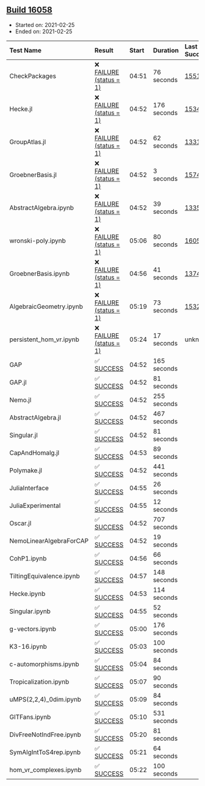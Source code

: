 ## [Build 16058](https://oscarci.mathematik.uni-kl.de/job/oscar/16058/)

* Started on: 2021-02-25
* Ended on: 2021-02-25

| Test Name    | Result | Start | Duration | Last Success | First Failure |
|:-------------|:-------|:------|:---------|:-------------|:--------------|
| CheckPackages | ❌ [FAILURE (status = 1)](https://oscarci.mathematik.uni-kl.de/job/oscar/16058/artifact/logs/build-16058/CheckPackages.log) | 04:51 | 76 seconds | [15514](https://oscarci.mathematik.uni-kl.de/job/oscar/15514/) | [15515](https://oscarci.mathematik.uni-kl.de/job/oscar/15515/) |
| Hecke.jl | ❌ [FAILURE (status = 1)](https://oscarci.mathematik.uni-kl.de/job/oscar/16058/artifact/logs/build-16058/Hecke.jl.log) | 04:52 | 176 seconds | [15344](https://oscarci.mathematik.uni-kl.de/job/oscar/15344/) | [15348](https://oscarci.mathematik.uni-kl.de/job/oscar/15348/) |
| GroupAtlas.jl | ❌ [FAILURE (status = 1)](https://oscarci.mathematik.uni-kl.de/job/oscar/16058/artifact/logs/build-16058/GroupAtlas.jl.log) | 04:52 | 62 seconds | [13311](https://oscarci.mathematik.uni-kl.de/job/oscar/13311/) | [13312](https://oscarci.mathematik.uni-kl.de/job/oscar/13312/) |
| GroebnerBasis.jl | ❌ [FAILURE (status = 1)](https://oscarci.mathematik.uni-kl.de/job/oscar/16058/artifact/logs/build-16058/GroebnerBasis.jl.log) | 04:52 | 3 seconds | [15745](https://oscarci.mathematik.uni-kl.de/job/oscar/15745/) | [15746](https://oscarci.mathematik.uni-kl.de/job/oscar/15746/) |
| AbstractAlgebra.ipynb | ❌ [FAILURE (status = 1)](https://oscarci.mathematik.uni-kl.de/job/oscar/16058/artifact/logs/build-16058/AbstractAlgebra.ipynb.log) | 04:52 | 39 seconds | [13355](https://oscarci.mathematik.uni-kl.de/job/oscar/13355/) | [13356](https://oscarci.mathematik.uni-kl.de/job/oscar/13356/) |
| wronski-poly.ipynb | ❌ [FAILURE (status = 1)](https://oscarci.mathematik.uni-kl.de/job/oscar/16058/artifact/logs/build-16058/wronski-poly.ipynb.log) | 05:06 | 80 seconds | [16056](https://oscarci.mathematik.uni-kl.de/job/oscar/16056/) | [16057](https://oscarci.mathematik.uni-kl.de/job/oscar/16057/) |
| GroebnerBasis.ipynb | ❌ [FAILURE (status = 1)](https://oscarci.mathematik.uni-kl.de/job/oscar/16058/artifact/logs/build-16058/GroebnerBasis.ipynb.log) | 04:56 | 41 seconds | [13748](https://oscarci.mathematik.uni-kl.de/job/oscar/13748/) | [13749](https://oscarci.mathematik.uni-kl.de/job/oscar/13749/) |
| AlgebraicGeometry.ipynb | ❌ [FAILURE (status = 1)](https://oscarci.mathematik.uni-kl.de/job/oscar/16058/artifact/logs/build-16058/AlgebraicGeometry.ipynb.log) | 05:19 | 73 seconds | [15322](https://oscarci.mathematik.uni-kl.de/job/oscar/15322/) | [15323](https://oscarci.mathematik.uni-kl.de/job/oscar/15323/) |
| persistent_hom_vr.ipynb | ❌ [FAILURE (status = 1)](https://oscarci.mathematik.uni-kl.de/job/oscar/16058/artifact/logs/build-16058/persistent_hom_vr.ipynb.log) | 05:24 | 17 seconds | unknown | unknown |
| GAP | ✅ [SUCCESS](https://oscarci.mathematik.uni-kl.de/job/oscar/16058/artifact/logs/build-16058/GAP.log) | 04:52 | 165 seconds |  |  |
| GAP.jl | ✅ [SUCCESS](https://oscarci.mathematik.uni-kl.de/job/oscar/16058/artifact/logs/build-16058/GAP.jl.log) | 04:52 | 81 seconds |  |  |
| Nemo.jl | ✅ [SUCCESS](https://oscarci.mathematik.uni-kl.de/job/oscar/16058/artifact/logs/build-16058/Nemo.jl.log) | 04:52 | 255 seconds |  |  |
| AbstractAlgebra.jl | ✅ [SUCCESS](https://oscarci.mathematik.uni-kl.de/job/oscar/16058/artifact/logs/build-16058/AbstractAlgebra.jl.log) | 04:52 | 467 seconds |  |  |
| Singular.jl | ✅ [SUCCESS](https://oscarci.mathematik.uni-kl.de/job/oscar/16058/artifact/logs/build-16058/Singular.jl.log) | 04:52 | 81 seconds |  |  |
| CapAndHomalg.jl | ✅ [SUCCESS](https://oscarci.mathematik.uni-kl.de/job/oscar/16058/artifact/logs/build-16058/CapAndHomalg.jl.log) | 04:53 | 89 seconds |  |  |
| Polymake.jl | ✅ [SUCCESS](https://oscarci.mathematik.uni-kl.de/job/oscar/16058/artifact/logs/build-16058/Polymake.jl.log) | 04:52 | 441 seconds |  |  |
| JuliaInterface | ✅ [SUCCESS](https://oscarci.mathematik.uni-kl.de/job/oscar/16058/artifact/logs/build-16058/JuliaInterface.log) | 04:55 | 26 seconds |  |  |
| JuliaExperimental | ✅ [SUCCESS](https://oscarci.mathematik.uni-kl.de/job/oscar/16058/artifact/logs/build-16058/JuliaExperimental.log) | 04:55 | 12 seconds |  |  |
| Oscar.jl | ✅ [SUCCESS](https://oscarci.mathematik.uni-kl.de/job/oscar/16058/artifact/logs/build-16058/Oscar.jl.log) | 04:52 | 707 seconds |  |  |
| NemoLinearAlgebraForCAP | ✅ [SUCCESS](https://oscarci.mathematik.uni-kl.de/job/oscar/16058/artifact/logs/build-16058/NemoLinearAlgebraForCAP.log) | 04:52 | 19 seconds |  |  |
| CohP1.ipynb | ✅ [SUCCESS](https://oscarci.mathematik.uni-kl.de/job/oscar/16058/artifact/logs/build-16058/CohP1.ipynb.log) | 04:56 | 66 seconds |  |  |
| TiltingEquivalence.ipynb | ✅ [SUCCESS](https://oscarci.mathematik.uni-kl.de/job/oscar/16058/artifact/logs/build-16058/TiltingEquivalence.ipynb.log) | 04:57 | 148 seconds |  |  |
| Hecke.ipynb | ✅ [SUCCESS](https://oscarci.mathematik.uni-kl.de/job/oscar/16058/artifact/logs/build-16058/Hecke.ipynb.log) | 04:53 | 114 seconds |  |  |
| Singular.ipynb | ✅ [SUCCESS](https://oscarci.mathematik.uni-kl.de/job/oscar/16058/artifact/logs/build-16058/Singular.ipynb.log) | 04:55 | 52 seconds |  |  |
| g-vectors.ipynb | ✅ [SUCCESS](https://oscarci.mathematik.uni-kl.de/job/oscar/16058/artifact/logs/build-16058/g-vectors.ipynb.log) | 05:00 | 176 seconds |  |  |
| K3-16.ipynb | ✅ [SUCCESS](https://oscarci.mathematik.uni-kl.de/job/oscar/16058/artifact/logs/build-16058/K3-16.ipynb.log) | 05:03 | 100 seconds |  |  |
| c-automorphisms.ipynb | ✅ [SUCCESS](https://oscarci.mathematik.uni-kl.de/job/oscar/16058/artifact/logs/build-16058/c-automorphisms.ipynb.log) | 05:04 | 84 seconds |  |  |
| Tropicalization.ipynb | ✅ [SUCCESS](https://oscarci.mathematik.uni-kl.de/job/oscar/16058/artifact/logs/build-16058/Tropicalization.ipynb.log) | 05:07 | 90 seconds |  |  |
| uMPS(2,2,4)_0dim.ipynb | ✅ [SUCCESS](https://oscarci.mathematik.uni-kl.de/job/oscar/16058/artifact/logs/build-16058/uMPS-2-2-4-_0dim.ipynb.log) | 05:09 | 84 seconds |  |  |
| GITFans.ipynb | ✅ [SUCCESS](https://oscarci.mathematik.uni-kl.de/job/oscar/16058/artifact/logs/build-16058/GITFans.ipynb.log) | 05:10 | 531 seconds |  |  |
| DivFreeNotIndFree.ipynb | ✅ [SUCCESS](https://oscarci.mathematik.uni-kl.de/job/oscar/16058/artifact/logs/build-16058/DivFreeNotIndFree.ipynb.log) | 05:20 | 81 seconds |  |  |
| SymAlgIntToS4rep.ipynb | ✅ [SUCCESS](https://oscarci.mathematik.uni-kl.de/job/oscar/16058/artifact/logs/build-16058/SymAlgIntToS4rep.ipynb.log) | 05:21 | 64 seconds |  |  |
| hom_vr_complexes.ipynb | ✅ [SUCCESS](https://oscarci.mathematik.uni-kl.de/job/oscar/16058/artifact/logs/build-16058/hom_vr_complexes.ipynb.log) | 05:22 | 100 seconds |  |  |
